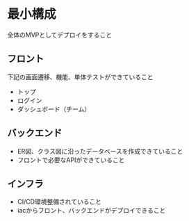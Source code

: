 # 最小構成
全体のMVPとしてデプロイをすること
## フロント
下記の画面遷移、機能、単体テストができていること
- トップ
- ログイン
- ダッシュボード（チーム）

## バックエンド
- ER図、クラス図に沿ったデータベースを作成できていること
- フロントで必要なAPIができていること

## インフラ
- CI/CD環境整備されていること
- iacからフロント、バックエンドがデプロイできること
